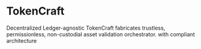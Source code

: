 # TokenCraft
Decentralized Ledger-agnostic TokenCraft fabricates trustless, permissionless, non-custodial asset validation orchestrator. with compliant architecture
